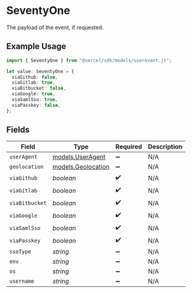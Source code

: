 # SeventyOne

The payload of the event, if requested.

## Example Usage

```typescript
import { SeventyOne } from "@vercel/sdk/models/userevent.js";

let value: SeventyOne = {
  viaGithub: false,
  viaGitlab: true,
  viaBitbucket: false,
  viaGoogle: true,
  viaSamlSso: true,
  viaPasskey: false,
};
```

## Fields

| Field                                          | Type                                           | Required                                       | Description                                    |
| ---------------------------------------------- | ---------------------------------------------- | ---------------------------------------------- | ---------------------------------------------- |
| `userAgent`                                    | [models.UserAgent](../models/useragent.md)     | :heavy_minus_sign:                             | N/A                                            |
| `geolocation`                                  | [models.Geolocation](../models/geolocation.md) | :heavy_minus_sign:                             | N/A                                            |
| `viaGithub`                                    | *boolean*                                      | :heavy_check_mark:                             | N/A                                            |
| `viaGitlab`                                    | *boolean*                                      | :heavy_check_mark:                             | N/A                                            |
| `viaBitbucket`                                 | *boolean*                                      | :heavy_check_mark:                             | N/A                                            |
| `viaGoogle`                                    | *boolean*                                      | :heavy_check_mark:                             | N/A                                            |
| `viaSamlSso`                                   | *boolean*                                      | :heavy_check_mark:                             | N/A                                            |
| `viaPasskey`                                   | *boolean*                                      | :heavy_check_mark:                             | N/A                                            |
| `ssoType`                                      | *string*                                       | :heavy_minus_sign:                             | N/A                                            |
| `env`                                          | *string*                                       | :heavy_minus_sign:                             | N/A                                            |
| `os`                                           | *string*                                       | :heavy_minus_sign:                             | N/A                                            |
| `username`                                     | *string*                                       | :heavy_minus_sign:                             | N/A                                            |